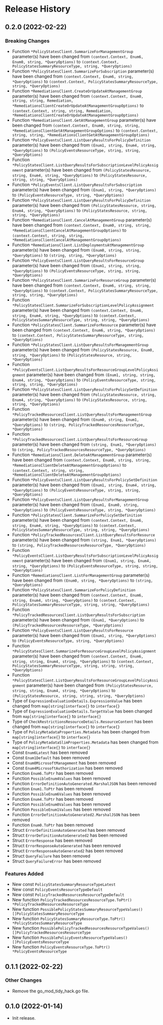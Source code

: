 # Release History

## 0.2.0 (2022-02-22)
### Breaking Changes

- Function `*PolicyStatesClient.SummarizeForManagementGroup` parameter(s) have been changed from `(context.Context, Enum6, Enum0, string, *QueryOptions)` to `(context.Context, PolicyStatesSummaryResourceType, string, *QueryOptions)`
- Function `*PolicyStatesClient.SummarizeForSubscription` parameter(s) have been changed from `(context.Context, Enum6, string, *QueryOptions)` to `(context.Context, PolicyStatesSummaryResourceType, string, *QueryOptions)`
- Function `*RemediationsClient.CreateOrUpdateAtManagementGroup` parameter(s) have been changed from `(context.Context, Enum0, string, string, Remediation, *RemediationsClientCreateOrUpdateAtManagementGroupOptions)` to `(context.Context, string, string, Remediation, *RemediationsClientCreateOrUpdateAtManagementGroupOptions)`
- Function `*RemediationsClient.GetAtManagementGroup` parameter(s) have been changed from `(context.Context, Enum0, string, string, *RemediationsClientGetAtManagementGroupOptions)` to `(context.Context, string, string, *RemediationsClientGetAtManagementGroupOptions)`
- Function `*PolicyEventsClient.ListQueryResultsForPolicyDefinition` parameter(s) have been changed from `(Enum1, string, Enum4, string, *QueryOptions)` to `(PolicyEventsResourceType, string, string, *QueryOptions)`
- Function `*PolicyStatesClient.ListQueryResultsForSubscriptionLevelPolicyAssignment` parameter(s) have been changed from `(PolicyStatesResource, string, Enum4, string, *QueryOptions)` to `(PolicyStatesResource, string, string, *QueryOptions)`
- Function `*PolicyEventsClient.ListQueryResultsForSubscription` parameter(s) have been changed from `(Enum1, string, *QueryOptions)` to `(PolicyEventsResourceType, string, *QueryOptions)`
- Function `*PolicyStatesClient.ListQueryResultsForPolicyDefinition` parameter(s) have been changed from `(PolicyStatesResource, string, Enum4, string, *QueryOptions)` to `(PolicyStatesResource, string, string, *QueryOptions)`
- Function `*RemediationsClient.CancelAtManagementGroup` parameter(s) have been changed from `(context.Context, Enum0, string, string, *RemediationsClientCancelAtManagementGroupOptions)` to `(context.Context, string, string, *RemediationsClientCancelAtManagementGroupOptions)`
- Function `*RemediationsClient.ListDeploymentsAtManagementGroup` parameter(s) have been changed from `(Enum0, string, string, *QueryOptions)` to `(string, string, *QueryOptions)`
- Function `*PolicyEventsClient.ListQueryResultsForResourceGroup` parameter(s) have been changed from `(Enum1, string, string, *QueryOptions)` to `(PolicyEventsResourceType, string, string, *QueryOptions)`
- Function `*PolicyStatesClient.SummarizeForResourceGroup` parameter(s) have been changed from `(context.Context, Enum6, string, string, *QueryOptions)` to `(context.Context, PolicyStatesSummaryResourceType, string, string, *QueryOptions)`
- Function `*PolicyStatesClient.SummarizeForSubscriptionLevelPolicyAssignment` parameter(s) have been changed from `(context.Context, Enum6, string, Enum4, string, *QueryOptions)` to `(context.Context, PolicyStatesSummaryResourceType, string, string, *QueryOptions)`
- Function `*PolicyStatesClient.SummarizeForResource` parameter(s) have been changed from `(context.Context, Enum6, string, *QueryOptions)` to `(context.Context, PolicyStatesSummaryResourceType, string, *QueryOptions)`
- Function `*PolicyStatesClient.ListQueryResultsForManagementGroup` parameter(s) have been changed from `(PolicyStatesResource, Enum0, string, *QueryOptions)` to `(PolicyStatesResource, string, *QueryOptions)`
- Function `*PolicyEventsClient.ListQueryResultsForResourceGroupLevelPolicyAssignment` parameter(s) have been changed from `(Enum1, string, string, Enum4, string, *QueryOptions)` to `(PolicyEventsResourceType, string, string, string, *QueryOptions)`
- Function `*PolicyStatesClient.ListQueryResultsForPolicySetDefinition` parameter(s) have been changed from `(PolicyStatesResource, string, Enum4, string, *QueryOptions)` to `(PolicyStatesResource, string, string, *QueryOptions)`
- Function `*PolicyTrackedResourcesClient.ListQueryResultsForManagementGroup` parameter(s) have been changed from `(Enum0, string, Enum1, *QueryOptions)` to `(string, PolicyTrackedResourcesResourceType, *QueryOptions)`
- Function `*PolicyTrackedResourcesClient.ListQueryResultsForResourceGroup` parameter(s) have been changed from `(string, Enum1, *QueryOptions)` to `(string, PolicyTrackedResourcesResourceType, *QueryOptions)`
- Function `*RemediationsClient.DeleteAtManagementGroup` parameter(s) have been changed from `(context.Context, Enum0, string, string, *RemediationsClientDeleteAtManagementGroupOptions)` to `(context.Context, string, string, *RemediationsClientDeleteAtManagementGroupOptions)`
- Function `*PolicyEventsClient.ListQueryResultsForPolicySetDefinition` parameter(s) have been changed from `(Enum1, string, Enum4, string, *QueryOptions)` to `(PolicyEventsResourceType, string, string, *QueryOptions)`
- Function `*PolicyEventsClient.ListQueryResultsForManagementGroup` parameter(s) have been changed from `(Enum1, Enum0, string, *QueryOptions)` to `(PolicyEventsResourceType, string, *QueryOptions)`
- Function `*PolicyStatesClient.SummarizeForPolicySetDefinition` parameter(s) have been changed from `(context.Context, Enum6, string, Enum4, string, *QueryOptions)` to `(context.Context, PolicyStatesSummaryResourceType, string, string, *QueryOptions)`
- Function `*PolicyTrackedResourcesClient.ListQueryResultsForResource` parameter(s) have been changed from `(string, Enum1, *QueryOptions)` to `(string, PolicyTrackedResourcesResourceType, *QueryOptions)`
- Function `*PolicyEventsClient.ListQueryResultsForSubscriptionLevelPolicyAssignment` parameter(s) have been changed from `(Enum1, string, Enum4, string, *QueryOptions)` to `(PolicyEventsResourceType, string, string, *QueryOptions)`
- Function `*RemediationsClient.ListForManagementGroup` parameter(s) have been changed from `(Enum0, string, *QueryOptions)` to `(string, *QueryOptions)`
- Function `*PolicyStatesClient.SummarizeForPolicyDefinition` parameter(s) have been changed from `(context.Context, Enum6, string, Enum4, string, *QueryOptions)` to `(context.Context, PolicyStatesSummaryResourceType, string, string, *QueryOptions)`
- Function `*PolicyTrackedResourcesClient.ListQueryResultsForSubscription` parameter(s) have been changed from `(Enum1, *QueryOptions)` to `(PolicyTrackedResourcesResourceType, *QueryOptions)`
- Function `*PolicyEventsClient.ListQueryResultsForResource` parameter(s) have been changed from `(Enum1, string, *QueryOptions)` to `(PolicyEventsResourceType, string, *QueryOptions)`
- Function `*PolicyStatesClient.SummarizeForResourceGroupLevelPolicyAssignment` parameter(s) have been changed from `(context.Context, Enum6, string, string, Enum4, string, *QueryOptions)` to `(context.Context, PolicyStatesSummaryResourceType, string, string, string, *QueryOptions)`
- Function `*PolicyStatesClient.ListQueryResultsForResourceGroupLevelPolicyAssignment` parameter(s) have been changed from `(PolicyStatesResource, string, string, Enum4, string, *QueryOptions)` to `(PolicyStatesResource, string, string, string, *QueryOptions)`
- Type of `ExpressionEvaluationDetails.ExpressionValue` has been changed from `map[string]interface{}` to `interface{}`
- Type of `ExpressionEvaluationDetails.TargetValue` has been changed from `map[string]interface{}` to `interface{}`
- Type of `CheckRestrictionsResourceDetails.ResourceContent` has been changed from `map[string]interface{}` to `interface{}`
- Type of `PolicyMetadataProperties.Metadata` has been changed from `map[string]interface{}` to `interface{}`
- Type of `PolicyMetadataSlimProperties.Metadata` has been changed from `map[string]interface{}` to `interface{}`
- Const `Enum6Latest` has been removed
- Const `Enum1Default` has been removed
- Const `Enum0MicrosoftManagement` has been removed
- Const `Enum4MicrosoftAuthorization` has been removed
- Function `Enum6.ToPtr` has been removed
- Function `PossibleEnum4Values` has been removed
- Function `ErrorDefinitionAutoGenerated.MarshalJSON` has been removed
- Function `Enum1.ToPtr` has been removed
- Function `PossibleEnum6Values` has been removed
- Function `Enum4.ToPtr` has been removed
- Function `PossibleEnum0Values` has been removed
- Function `PossibleEnum1Values` has been removed
- Function `ErrorDefinitionAutoGenerated2.MarshalJSON` has been removed
- Function `Enum0.ToPtr` has been removed
- Struct `ErrorDefinitionAutoGenerated` has been removed
- Struct `ErrorDefinitionAutoGenerated2` has been removed
- Struct `ErrorResponse` has been removed
- Struct `ErrorResponseAutoGenerated` has been removed
- Struct `ErrorResponseAutoGenerated2` has been removed
- Struct `QueryFailure` has been removed
- Struct `QueryFailureError` has been removed

### Features Added

- New const `PolicyStatesSummaryResourceTypeLatest`
- New const `PolicyEventsResourceTypeDefault`
- New const `PolicyTrackedResourcesResourceTypeDefault`
- New function `PolicyTrackedResourcesResourceType.ToPtr() *PolicyTrackedResourcesResourceType`
- New function `PossiblePolicyStatesSummaryResourceTypeValues() []PolicyStatesSummaryResourceType`
- New function `PolicyStatesSummaryResourceType.ToPtr() *PolicyStatesSummaryResourceType`
- New function `PossiblePolicyTrackedResourcesResourceTypeValues() []PolicyTrackedResourcesResourceType`
- New function `PossiblePolicyEventsResourceTypeValues() []PolicyEventsResourceType`
- New function `PolicyEventsResourceType.ToPtr() *PolicyEventsResourceType`


## 0.1.1 (2022-02-22)

### Other Changes

- Remove the go_mod_tidy_hack.go file.

## 0.1.0 (2022-01-14)

- Init release.